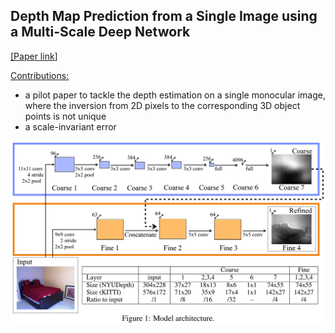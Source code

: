 ## Depth Map Prediction from a Single Image using a Multi-Scale Deep Network

[[<ins>Paper link</ins>]](https://arxiv.org/abs/1406.2283)

<ins>Contributions:</ins> 
* a pilot paper to tackle the depth estimation on a single monocular image, where the inversion from 2D pixels to the corresponding 3D object points is not unique
* a scale-invariant error

<img src="https://github.com/bolianchen/deep-learning-paper-reading/blob/main/depth_map_prediction/depth_map_prediction_from_a_single_image_using_a_multi-scale_deep_network/images/fig1.png" width="1128">

